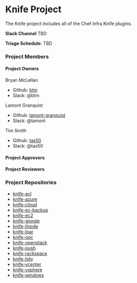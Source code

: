 # Knife Project

The Knife project includes all of the Chef Infra Knife plugins.

**Slack Channel** TBD

**Triage Schedule**: TBD

### Project Members

#### Project Owners

Bryan McLellan
  - Github: [btm](https://github.com/btm)
  - Slack: @btm

Lamont Granquist
  - Github: [lamont-granquist](https://github.com/lamont-granquist)
  - Slack: @lamont

Tim Smith
  - Github: [tas50](https://github.com/tas50)
  - Slack: @tas50

#### Project Approvers

#### Project Reviewers

### Project Repositories

- [knife-acl](https://github.com/chef/knife-acl)
- [knife-azure](https://github.com/chef/knife-azure)
- [knife-cloud](https://github.com/chef/knife-cloud)
- [knife-ec-backup](https://github.com/chef/knife-ec-backup)
- [knife-ec2](https://github.com/chef/knife-ec2)
- [knife-google](https://github.com/chef/knife-google)
- [knife-linode](https://github.com/chef/knife-linode)
- [knife-lpar](https://github.com/chef/knife-lpar)
- [knife-opc](https://github.com/chef/knife-opc)
- [knife-openstack](https://github.com/chef/knife-openstack)
- [knife-push](https://github.com/chef/knife-push)
- [knife-rackspace](https://github.com/chef/knife-rackspace)
- [knife-tidy](https://github.com/chef/knife-tidy)
- [knife-vcenter](https://github.com/chef/knife-vcenter)
- [knife-vsphere](https://github.com/chef/knife-vsphere)
- [knife-windows](https://github.com/chef/knife-windows)
